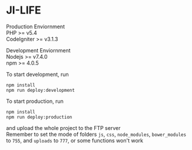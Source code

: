 # JI-LIFE

Production Enviornment  
PHP >= v5.4  
CodeIgniter >= v3.1.3

Development Enviornment  
Nodejs >= v7.4.0  
npm >= 4.0.5

To start development, run  
```
npm install  
npm run deploy:development
```

To start production, run  
```
npm install
npm run deploy:production
```  
and upload the whole project to the FTP server  
Remember to set the mode of folders `js`, `css`, `node_modules`, `bower_modules` to `755`, and `uploads` to `777`, or some functions won't work
